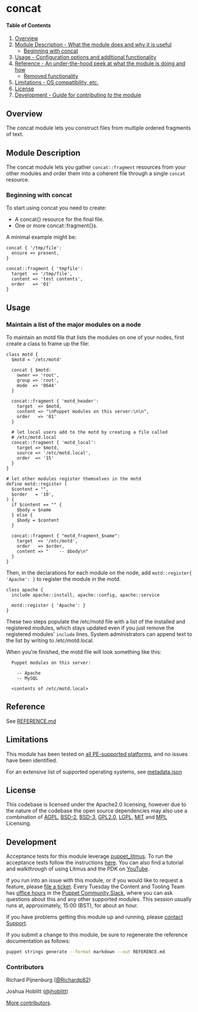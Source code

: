 # concat

#### Table of Contents

1. [Overview](#overview)
2. [Module Description - What the module does and why it is useful](#module-description)
    * [Beginning with concat](#beginning-with-concat)
4. [Usage - Configuration options and additional functionality](#usage)
5. [Reference - An under-the-hood peek at what the module is doing and how](#reference)
    * [Removed functionality](#removed-functionality)
6. [Limitations - OS compatibility, etc.](#limitations)
7. [License](#license)
8. [Development - Guide for contributing to the module](#development)

<a id="overview"></a>
## Overview

The concat module lets you construct files from multiple ordered fragments of text.

<a id="module-description"></a>
## Module Description

The concat module lets you gather `concat::fragment` resources from your other modules and order them into a coherent file through a single `concat` resource.

<a id="beginning-with-concat"></a>
### Beginning with concat

To start using concat you need to create:

* A concat{} resource for the final file.
* One or more concat::fragment{}s.

A minimal example might be:

~~~
concat { '/tmp/file':
  ensure => present,
}

concat::fragment { 'tmpfile':
  target  => '/tmp/file',
  content => 'test contents',
  order   => '01'
}
~~~

<a id="usage"></a>
## Usage

### Maintain a list of the major modules on a node

To maintain an motd file that lists the modules on one of your nodes, first create a class to frame up the file:

~~~
class motd {
  $motd = '/etc/motd'

  concat { $motd:
    owner => 'root',
    group => 'root',
    mode  => '0644'
  }

  concat::fragment { 'motd_header':
    target  => $motd,
    content => "\nPuppet modules on this server:\n\n",
    order   => '01'
  }

  # let local users add to the motd by creating a file called
  # /etc/motd.local
  concat::fragment { 'motd_local':
    target => $motd,
    source => '/etc/motd.local',
    order  => '15'
  }
}

# let other modules register themselves in the motd
define motd::register (
  $content = "",
  $order   = '10',
) {
  if $content == "" {
    $body = $name
  } else {
    $body = $content
  }

  concat::fragment { "motd_fragment_$name":
    target  => '/etc/motd',
    order   => $order,
    content => "    -- $body\n"
  }
}
~~~

Then, in the declarations for each module on the node, add `motd::register{ 'Apache': }` to register the module in the motd.

~~~
class apache {
  include apache::install, apache::config, apache::service

  motd::register { 'Apache': }
}
~~~

These two steps populate the /etc/motd file with a list of the installed and registered modules, which stays updated even if you just remove the registered modules' `include` lines. System administrators can append text to the list by writing to /etc/motd.local.

When you're finished, the motd file will look something like this:

~~~
  Puppet modules on this server:

    -- Apache
    -- MySQL

  <contents of /etc/motd.local>
~~~

<a id="reference"></a>
## Reference

See [REFERENCE.md](https://github.com/puppetlabs/puppetlabs-concat/blob/main/REFERENCE.md)

<a id="limitations"></a>
## Limitations

This module has been tested on [all PE-supported platforms](https://forge.puppetlabs.com/supported#compat-matrix), and no issues have been identified.

For an extensive list of supported operating systems, see [metadata.json](https://github.com/puppetlabs/puppetlabs-concat/blob/main/metadata.json)

## License

This codebase is licensed under the Apache2.0 licensing, however due to the nature of the codebase the open source dependencies may also use a combination of [AGPL](https://opensource.org/license/agpl-v3/), [BSD-2](https://opensource.org/license/bsd-2-clause/), [BSD-3](https://opensource.org/license/bsd-3-clause/), [GPL2.0](https://opensource.org/license/gpl-2-0/), [LGPL](https://opensource.org/license/lgpl-3-0/), [MIT](https://opensource.org/license/mit/) and [MPL](https://opensource.org/license/mpl-2-0/) Licensing.

## Development

Acceptance tests for this module leverage [puppet_litmus](https://github.com/puppetlabs/puppet_litmus).
To run the acceptance tests follow the instructions [here](https://github.com/puppetlabs/puppet_litmus/wiki/Tutorial:-use-Litmus-to-execute-acceptance-tests-with-a-sample-module-(MoTD)#install-the-necessary-gems-for-the-module).
You can also find a tutorial and walkthrough of using Litmus and the PDK on [YouTube](https://www.youtube.com/watch?v=FYfR7ZEGHoE).

If you run into an issue with this module, or if you would like to request a feature, please [file a ticket](https://tickets.puppetlabs.com/browse/MODULES/).
Every Tuesday the Content and Tooling Team has [office hours](https://puppet.com/community/office-hours) in the [Puppet Community Slack](http://slack.puppet.com/), where you can ask questions about this and any other supported modules.
This session usually runs at, approximately, 15:00 (BST), for about an hour.

If you have problems getting this module up and running, please [contact Support](http://puppetlabs.com/services/customer-support).

If you submit a change to this module, be sure to regenerate the reference documentation as follows:

```bash
puppet strings generate --format markdown --out REFERENCE.md
```

### Contributors

Richard Pijnenburg ([@Richardp82](http://twitter.com/richardp82))

Joshua Hoblitt ([@jhoblitt](http://twitter.com/jhoblitt))

[More contributors](https://github.com/puppetlabs/puppetlabs-concat/graphs/contributors).
